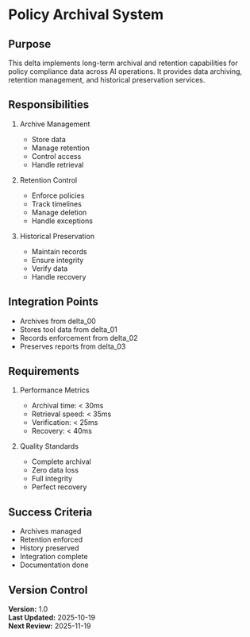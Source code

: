 # Policy Archival System

## Purpose

This delta implements long-term archival and retention capabilities for policy compliance data across AI operations. It provides data archiving, retention management, and historical preservation services.

## Responsibilities

1. Archive Management
   - Store data
   - Manage retention
   - Control access
   - Handle retrieval

2. Retention Control
   - Enforce policies
   - Track timelines
   - Manage deletion
   - Handle exceptions

3. Historical Preservation
   - Maintain records
   - Ensure integrity
   - Verify data
   - Handle recovery

## Integration Points

- Archives from delta_00
- Stores tool data from delta_01
- Records enforcement from delta_02
- Preserves reports from delta_03

## Requirements

1. Performance Metrics
   - Archival time: < 30ms
   - Retrieval speed: < 35ms
   - Verification: < 25ms
   - Recovery: < 40ms

2. Quality Standards
   - Complete archival
   - Zero data loss
   - Full integrity
   - Perfect recovery

## Success Criteria

- Archives managed
- Retention enforced
- History preserved
- Integration complete
- Documentation done

## Version Control

**Version:** 1.0  
**Last Updated:** 2025-10-19  
**Next Review:** 2025-11-19